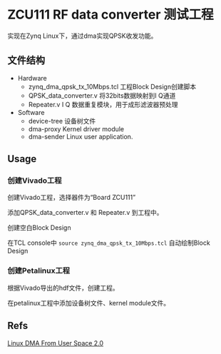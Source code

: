 # ZCU111 RF data converter 测试工程

实现在Zynq Linux下，通过dma实现QPSK收发功能。

## 文件结构

- Hardware
  - zynq_dma_qpsk_tx_10Mbps.tcl  工程Block Design创建脚本
  - QPSK_data_converter.v        将32bits数据映射到I Q通道
  - Repeater.v                   I Q 数据重复模块，用于成形滤波器预处理
- Software
  - device-tree 设备树文件
  - dma-proxy   Kernel driver module
  - dma-sender  Linux user application.

## Usage

### 创建Vivado工程

创建Vivado工程，选择器件为“Board ZCU111”

添加QPSK_data_converter.v 和 Repeater.v 到工程中。

创建空白Block Design

在TCL console中 `source zynq_dma_qpsk_tx_10Mbps.tcl` 自动绘制Block Design

### 创建Petalinux工程

根据Vivado导出的hdf文件，创建工程。

在petalinux工程中添加设备树文件、kernel module文件。

## Refs

[Linux DMA From User Space 2.0](https://xilinx-wiki.atlassian.net/wiki/spaces/A/pages/1027702787/Linux+DMA+From+User+Space+2.0)
